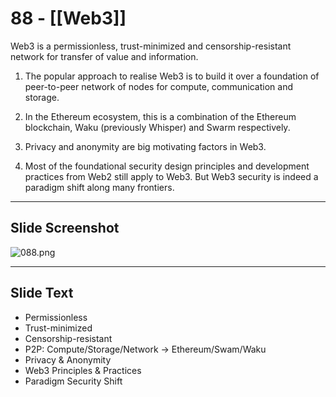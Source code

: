 # 88 - [[Web3]]

Web3 is a permissionless, trust-minimized and censorship-resistant network for transfer of value and information. 

1.  The popular approach to realise Web3 is to build it over a foundation of peer-to-peer network of nodes for compute, communication and storage. 
    
2.  In the Ethereum ecosystem, this is a combination of the Ethereum blockchain, Waku (previously Whisper) and Swarm respectively. 
    
3.  Privacy and anonymity are big motivating factors in Web3.
    
4.  Most of the foundational security design principles and development practices from Web2 still apply to Web3. But Web3 security is indeed a paradigm shift along many frontiers.

___
## Slide Screenshot
![088.png](../images/ethereum101/088.png)
___
## Slide Text
- Permissionless
- Trust-minimized
- Censorship-resistant
- P2P: Compute/Storage/Network -> Ethereum/Swam/Waku
- Privacy & Anonymity
- Web3 Principles & Practices
- Paradigm Security Shift 


